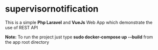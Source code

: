 # supervisornotification

This is a simple **Php Laravel** and **VueJs** Web App which demonstrate the use of REST API

**Note:** To run the project just type **sudo docker-compose up --build** from the app root directory
